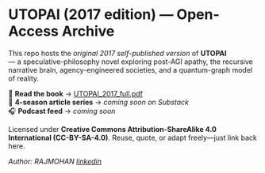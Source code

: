 # UTOPAI (2017 edition) — Open-Access Archive

This repo hosts the *original 2017 self-published version* of **UTOPAI**  
— a speculative-philosophy novel exploring post-AGI apathy, the
recursive narrative brain, agency-engineered societies, and a
quantum-graph model of reality.

📖 **Read the book** → [UTOPAI_2017_full.pdf](UTOPAI_2017_full.pdf)  
📰 **4-season article series** → *coming soon on Substack*  
🎧 **Podcast feed** → *coming soon*  

Licensed under **Creative Commons Attribution-ShareAlike 4.0 International (CC-BY-SA-4.0)**.
Reuse, quote, or adapt freely—just link back here.

*Author: RAJMOHAN [linkedin](https://www.linkedin.com/in/rajmohanh/)*  
